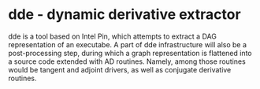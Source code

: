 # dde - dynamic derivative extractor

dde is a tool based on Intel Pin, which attempts to extract a DAG representation
of an executabe. A part of dde infrastructure will also be a post-processing
step, during which a graph representation is flattened into a source code extended
with AD routines. Namely, among those routines would be tangent and adjoint drivers,
as well as conjugate derivative routines.
